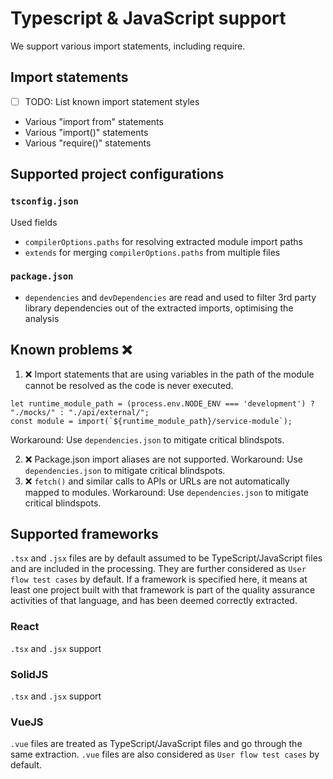 # Typescript & JavaScript support

We support various import statements, including require.

## Import statements
- [ ] TODO: List known import statement styles

- Various "import from" statements
- Various "import()" statements
- Various "require()" statements


## Supported project configurations


### `tsconfig.json`

Used fields
- `compilerOptions.paths` for resolving extracted module import paths
- `extends` for merging `compilerOptions.paths` from multiple files


### `package.json`
- `dependencies` and `devDependencies` are read and used to filter 3rd party library dependencies out of the extracted imports, optimising the analysis

## Known problems ❌

1. ❌ Import statements that are using variables in the path of the module cannot be resolved as the code is never executed.

```
let runtime_module_path = (process.env.NODE_ENV === 'development') ? "./mocks/" : "./api/external/";
const module = import(`${runtime_module_path}/service-module`);
```

Workaround: Use `dependencies.json` to mitigate critical blindspots.

2. ❌ Package.json import aliases are not supported. Workaround: Use `dependencies.json` to mitigate critical blindspots.
3. ❌ `fetch()` and similar calls to APIs or URLs are not automatically mapped to modules. Workaround: Use `dependencies.json` to mitigate critical blindspots.

## Supported frameworks

`.tsx` and `.jsx` files are by default assumed to be TypeScript/JavaScript files and are included in the processing. They are further considered as `User flow test cases` by default. If a framework is specified here, it means at least one project built with that framework is part of the quality assurance activities of that language, and has been deemed correctly extracted.

### React 

`.tsx` and `.jsx` support

### SolidJS

`.tsx` and `.jsx` support

### VueJS
`.vue` files are treated as TypeScript/JavaScript files and go through the same extraction. `.vue` files are also considered as `User flow test cases` by default.
